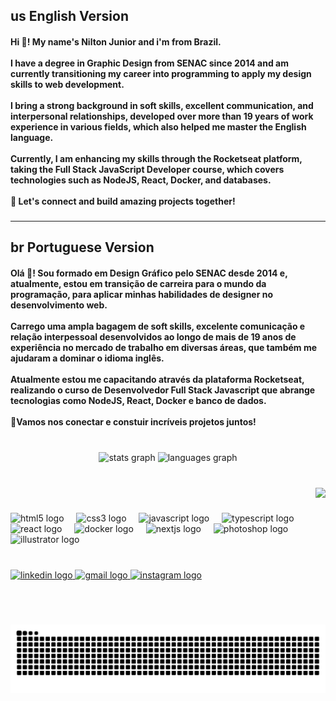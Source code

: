 ## us English Version

<h4 align="left">Hi 👋! My name's Nilton Junior and i'm from Brazil. <br><br>I have a degree in Graphic Design from SENAC since 2014 and am currently transitioning my career into programming to apply my design skills to web development.<br><br>I bring a strong background in soft skills, excellent communication, and interpersonal relationships, developed over more than 19 years of work experience in various fields, which also helped me master the English language.<br><br>Currently, I am enhancing my skills through the Rocketseat platform, taking the Full Stack JavaScript Developer course, which covers technologies such as NodeJS, React, Docker, and databases.<br><br>🚀 Let's connect and build amazing projects together!</h4>

###
-------------------------------------------------------------------------------------------------------

## br Portuguese Version 

<h4 align="left">Olá 👋! Sou formado em Design Gráfico pelo SENAC desde 2014 e, atualmente, estou em transição de carreira para o mundo da programação, para aplicar minhas habilidades de designer no desenvolvimento web. <br><br>Carrego uma ampla bagagem de soft skills, excelente comunicação e relação interpessoal desenvolvidos ao longo de mais de 19 anos de experiência no mercado de trabalho em diversas áreas, que também me ajudaram a dominar o idioma inglês.<br><br>Atualmente estou me capacitando através da plataforma Rocketseat, realizando o curso de Desenvolvedor Full Stack Javascript que abrange tecnologias como NodeJS, React, Docker e banco de dados.<br><br>🚀Vamos nos conectar e constuir incríveis projetos juntos!</h4>

###
<br>

<div align="center">
  <img src="https://github-readme-stats.vercel.app/api?username=niltonjrdev&hide_title=false&hide_rank=false&show_icons=true&include_all_commits=true&count_private=true&disable_animations=false&theme=dracula&locale=en&hide_border=false" height="150" alt="stats graph"  />
  <img src="https://github-readme-stats.vercel.app/api/top-langs?username=niltonjrdev&locale=en&hide_title=false&layout=compact&card_width=320&langs_count=5&theme=dracula&hide_border=false" height="150" alt="languages graph"  />
</div>

###
<br>

<img align="right" height="120" src="https://media4.giphy.com/media/v1.Y2lkPTc5MGI3NjExOTF0eDYwN2JmdGw1MWdvM2FmZjd6Nm01ZHFkZDgxNmF5MnhtYWNvYyZlcD12MV9pbnRlcm5hbF9naWZfYnlfaWQmY3Q9Zw/L8K62iTDkzGX6/giphy.gif"  />

###
<br>

<div align="left">
  <img src="https://cdn.jsdelivr.net/gh/devicons/devicon/icons/html5/html5-original.svg" height="30" alt="html5 logo"  />
  <img width="12" />
  <img src="https://cdn.jsdelivr.net/gh/devicons/devicon/icons/css3/css3-original.svg" height="30" alt="css3 logo"  />
  <img width="12" />
  <img src="https://cdn.jsdelivr.net/gh/devicons/devicon/icons/javascript/javascript-original.svg" height="30" alt="javascript logo"  />
  <img width="12" />
  <img src="https://cdn.jsdelivr.net/gh/devicons/devicon/icons/typescript/typescript-original.svg" height="30" alt="typescript logo"  />
  <img width="12" />
  <img src="https://cdn.jsdelivr.net/gh/devicons/devicon/icons/react/react-original.svg" height="30" alt="react logo"  />
  <img width="12" />
  <img src="https://cdn.jsdelivr.net/gh/devicons/devicon/icons/docker/docker-original.svg" height="30" alt="docker logo"  />
  <img width="12" />
  <img src="https://cdn.jsdelivr.net/gh/devicons/devicon/icons/nextjs/nextjs-original.svg" height="30" alt="nextjs logo"  />
  <img width="12" />
  <img src="https://cdn.jsdelivr.net/gh/devicons/devicon/icons/photoshop/photoshop-plain.svg" height="30" alt="photoshop logo"  />
  <img width="12" />
  <img src="https://cdn.jsdelivr.net/gh/devicons/devicon/icons/illustrator/illustrator-plain.svg" height="30" alt="illustrator logo"  />
</div>

###
<br>

<div align="left">
  <a href="www.linkedin.com/in/nilton-junior-5915a2238" target="_blank">
    <img src="https://img.shields.io/static/v1?message=LinkedIn&logo=linkedin&label=&color=0077B5&logoColor=white&labelColor=&style=for-the-badge" height="35" alt="linkedin logo"  />
  </a>
  <a href="dev40.nilton@gmail.com" target="_blank">
    <img src="https://img.shields.io/static/v1?message=Gmail&logo=gmail&label=&color=D14836&logoColor=white&labelColor=&style=for-the-badge" height="35" alt="gmail logo"  />
  </a>
  <a href="https://www.instagram.com/njunior.dev/" target="_blank">
    <img src="https://img.shields.io/static/v1?message=Instagram&logo=instagram&label=&color=E4405F&logoColor=white&labelColor=&style=for-the-badge" height="35" alt="instagram logo"  />
  </a>
</div>

###
<br>

<br clear="both">

![Snake animation](https://github.com/niltonjrdev/niltonjrdev/blob/output/snake.svg)


###
